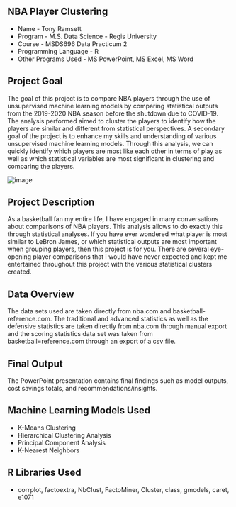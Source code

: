 ## NBA Player Clustering

* Name - Tony Ramsett
* Program - M.S. Data Science - Regis University
* Course - MSDS696 Data Practicum 2
* Programming Language - R
* Other Programs Used - MS PowerPoint, MS Excel, MS Word

## Project Goal
The goal of this project is to compare NBA players through the use of unsupervised machine learning models by comparing statistical outputs from the 2019-2020 NBA season before the shutdown due to COVID-19. The analysis performed aimed to cluster the players to identify how the players are similar and different from statistical perspectives. A secondary goal of the project is to enhance my skills and understanding of various unsupervised machine learning models. Through this analysis, we can quickly identify which players are most like each other in terms of play as well as which statistical variables are most significant in clustering and comparing the players.

![image](https://user-images.githubusercontent.com/66981740/90479698-4ef7fc80-e0ec-11ea-8c10-127e4958bcf1.png)

## Project Description
As a basketball fan my entire life, I have engaged in many conversations about comparisons of NBA players. This analysis allows to do exactly this through statistical analyses. If you have ever wondered what player is most similar to LeBron James, or which statistical outputs are most important when grouping players, then this project is for you. There are several eye-opening player comparisons that i would have never expected and kept me entertained throughout this project with the various statistical clusters created.

## Data Overview
The data sets used are taken directly from nba.com and basketball-reference.com. The traditional and advanced statistics as well as the defensive statistics are taken directly from nba.com through manual export and the scoring statistics data set was taken from basketball=reference.com through an export of a csv file.

## Final Output
The PowerPoint presentation contains final findings such as model outputs, cost savings totals, and recommendations/insights.

## Machine Learning Models Used
* K-Means Clustering
* Hierarchical Clustering Analysis
* Principal Component Analysis
* K-Nearest Neighbors

## R Libraries Used
* corrplot, factoextra, NbClust, FactoMiner, Cluster, class, gmodels, caret, e1071
